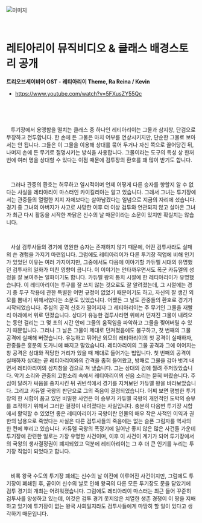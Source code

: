 ![이미지](./images/retiarii00.jpg)

&nbsp;

# 레티아리이 뮤직비디오 & 클래스 배경스토리 공개

**트리오브세이비어 OST - 레티아리이 Theme, Ra Reina / Kevin**

* https://www.youtube.com/watch?v=5FXusZY55Qc

&nbsp;

&nbsp;

&nbsp;&nbsp;&nbsp;투기장에서 용맹함을 떨치는 클래스 중 하나인 레티아리이는 그물과 삼지창, 단검으로 무장하고 전투합니다. 한 손에 든 그물은 마치 어부를 연상시키지만, 단순한 그물로 보아서는 안 됩니다. 그들은 이 그물을 이용해 상대를 묶어 두거나 자신 쪽으로 끌어당긴 뒤, 나머지 손에 든 무기로 절명시키는 방식을 사용합니다. 그물이라는 도구의 특성 상 한꺼번에 여러 명을 상대할 수 있다는 이점 때문에 검투장의 환호를 꽤 많이 받기도 합니다.

&nbsp;

&nbsp;&nbsp;&nbsp;그러나 관중의 환호는 허무하고 일시적이며 언제 어떻게 다른 승자를 향할지 알 수 없다는 사실을 레티아리이 마스터인 카이킬리아는 알고 있습니다. 그래서 그녀는 투기장에서는 관중들의 열렬한 지지 자체보다는 살아남겠다는 일념으로 지금의 자리에 섰습니다. 경기 중 그녀의 아버지가 사고로 사망한 이후 더 이상 검투와 연관되지 않고 살아온 그녀가 최근 다시 활동을 시작한 까닭은 신수의 날 때문이라는 소문이 있지만 확실치는 않습니다.

&nbsp;

&nbsp;&nbsp;&nbsp;사실 검투사들의 경기에 영원한 승자는 존재하지 않기 때문에, 어떤 검투사라도 실패의 쓴 경험을 가지기 마련입니다. 그럼에도 레티아리이가 다른 투기장 직업에 비해 인기가 있었던 이유는 여러 가지이지만, 그중에서도 다음에 이야기할 카듀멜 시대의 유명했던 검투사의 일화가 미친 영향이 큽니다. 이 이야기는 안타까우면서도 폭군 카듀멜의 성정을 잘 보여주는 일화이기도 합니다. 카듀멜 왕의 통치 시절에 한 레티아리이가 유명했습니다. 이 레티아리이는 투구를 잘 쓰지 않는 것으로도 잘 알려졌는데, 그 시절에는 경기 중 투구 착용에 관한 특별한 어떤 규정이 없었기 때문이기도 하고, 자신의 잘 생긴 외모를 뽐내기 위해서였다는 소문도 있었습니다. 어쨌든 그 날도 관중들의 환호로 경기가 시작되었습니다. 주심의 공격 신호가 떨어지자 그 레티아리이는 주 무기인 그물을 재빨리 아래에서 위로 던졌습니다. 상대가 유능한 검투사라면 위에서 던져진 그물이 내려오는 동안 걸리는 그 몇 초의 시간 안에 그물의 움직임을 파악하고 그물을 찢어버릴 수 있기 때문입니다. 그러나 그 날은 그물이 제대로 던져졌음에도 불구하고, 첫 번째의 그물 공격에 실패해 버렸습니다. 유능하고 뛰어난 외모의 레티아리이의 첫 공격이 실패하자, 관중들은 흥분의 도가니에 빠지고 말았습니다. 레티아리이의 그물 공격과 그에 이어지는 창 공격은 상대와 적당한 거리가 있을 때 제대로 들어가는 법입니다. 첫 번째의 공격이 실패하자 상대는 곧 레티아리이와의 간격을 좁혀 들어왔고, 방패로 그물을 감아 벗겨 내면서 레티아리이의 삼지창을 검으로 쳐 냈습니다. 그는 상대의 검에 찔려 주저앉았습니다. 악기 소리와 관중의 고함소리 속에서 레티아리이의 신음 소리는 묻혀 버렸습니다. 주심이 달려가 싸움을 중지시킨 뒤 귀빈석에서 경기를 지켜보던 카듀멜 왕을 바라보았습니다. 그리고 카듀멜 국왕의 판단으로 그의 죽음이 결정되었습니다. 어찌 보면 평범한 투기장의 한 시합이 품고 있던 비밀한 사연은 이 승부가 카듀멜 국왕의 개인적인 도박의 승부를 조작하기 위해서 그러한 결정이 내려졌다는 사실입니다. 충분히 다음번 투기장 시합에서 활약할 수 있었던 좋은 레티아리이가 국왕이란 인물의 매우 작은 사적인 이익과 권한의 남용으로 죽었다는 사실은 다른 검투사들의 죽음에는 없는 슬픈 그림자를 역사의 한 켠에 뿌리고 있습니다. 카듀멜 국왕의 폭정기에 일어난 좋지 않은 많은 사건들 가운데 투기장에 관련한 일로는 가장 유명한 사건이며, 이후 이 사건이 계기가 되어 투기장에서의 국왕의 생사결정권이 폐지되었고 덕분에 레티아리이는 그 후 더 큰 인기를 누리는 투기장 직업이 되었다고 합니다.

&nbsp;

&nbsp;&nbsp;&nbsp;비록 왕국 수도의 투기장 폐쇄는 신수의 날 이전에 이루어진 사건이지만, 그럼에도 투기장이 폐쇄된 후, 곧이어 신수의 날로 인해 왕국의 다른 모든 투기장도 문을 닫았기에 검투 경기의 개최는 어려워졌습니다. 그럼에도 레티아리이 마스터는 최근 들어 꾸준히 검투사를 양성하고 있는데, 이것은 검투 경기 못지않은 치열한 생존 경쟁이 이 땅을 지배하고 있기에 투기장이 없는 왕국 사회일지라도 검투사들에게 마땅히 할 일이 있다고 생각하기 때문입니다.